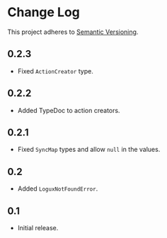 # Change Log
This project adheres to [Semantic Versioning](http://semver.org/).

## 0.2.3
* Fixed `ActionCreator` type.

## 0.2.2
* Added TypeDoc to action creators.

## 0.2.1
* Fixed `SyncMap` types and allow `null` in the values.

## 0.2
* Added `LoguxNotFoundError`.

## 0.1
* Initial release.
